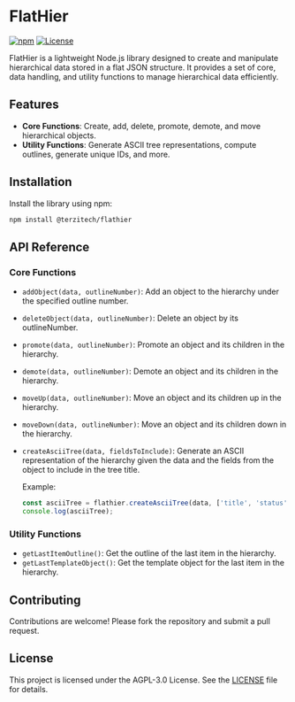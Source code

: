 # FlatHier

[![npm](https://img.shields.io/npm/v/@terzitech/flathier)](https://www.npmjs.com/package/@terzitech/flathier)
[![License](https://img.shields.io/github/license/terzitech/flathier)](LICENSE)

FlatHier is a lightweight Node.js library designed to create and manipulate hierarchical data stored in a flat JSON structure. It provides a set of core, data handling, and utility functions to manage hierarchical data efficiently.

## Features

- **Core Functions**: Create, add, delete, promote, demote, and move hierarchical objects.
- **Utility Functions**: Generate ASCII tree representations, compute outlines, generate unique IDs, and more.

## Installation

Install the library using npm:

```bash
npm install @terzitech/flathier
```

## API Reference

### Core Functions
- `addObject(data, outlineNumber)`: Add an object to the hierarchy under the specified outline number.
- `deleteObject(data, outlineNumber)`: Delete an object by its outlineNumber.
- `promote(data, outlineNumber)`: Promote an object and its children in the hierarchy.
- `demote(data, outlineNumber)`: Demote an object and its children in the hierarchy.
- `moveUp(data, outlineNumber)`: Move an object and its children up in the hierarchy.
- `moveDown(data, outlineNumber)`: Move an object and its children down in the hierarchy.
- `createAsciiTree(data, fieldsToInclude)`: Generate an ASCII representation of the hierarchy given the data and the fields from the object to include in the tree title.
  
  Example:
  ```javascript
  const asciiTree = flathier.createAsciiTree(data, ['title', 'status']);
  console.log(asciiTree);
  ```

### Utility Functions
- `getLastItemOutline()`: Get the outline of the last item in the hierarchy.
- `getLastTemplateObject()`: Get the template object for the last item in the hierarchy.

## Contributing

Contributions are welcome! Please fork the repository and submit a pull request.

## License

This project is licensed under the AGPL-3.0 License. See the [LICENSE](LICENSE) file for details.


